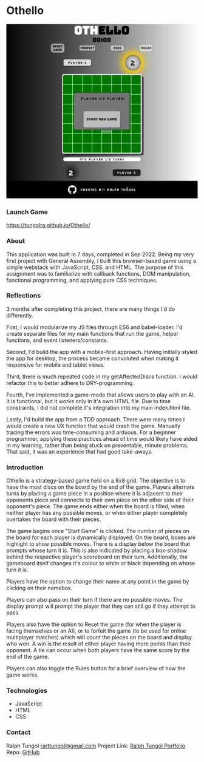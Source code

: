 # Othello

<img src="images/othello-img.png">

### Launch Game
https://tungolra.github.io/Othello/

### About 

This application was built in 7 days, completed in Sep 2022. Being my very first project with General Assembly, I built this browser-based game using a simple webstack with JavaScript, CSS, and HTML. The purpose of this assignment was to familiarize with callback functions, DOM manipulation, functional programming, and applying pure CSS techniques. 

### Reflections
3 months after completing this project, there are many things I'd do differently. 

First, I would modularize my JS files through ES6 and babel-loader. I'd create separate files for my main functions that run the game, helper functions, and event listeners/constants. 

Second, I'd build the app with a mobile-first approach. Having initially styled the app for desktop, the process became convoluted when making it responsive for mobile and tablet views. 

Third, there is much repeated code in my getAffectedDiscs function. I would refactor this to better adhere to DRY-programming. 

Fourth, I've implemented a game-mode that allows users to play with an AI. It is functional, but it works only in it's own HTML file. Due to time constraints, I did not complete it's integration into my main index.html file. 

Lastly, I'd build the app from a TDD approach. There were many times I would create a new UX function that would crash the game. Manually tracing the errors was time-consuming and arduous. For a beginner programmer, applying these practices ahead of time would likely have aided in my learning, rather than being stuck on preventable, minute problems. That said, it was an experience that had good take-aways. 

### Introduction

Othello is a strategy-based game held on a 8x8 grid. The objective is to have the most discs on the board by the end of the game. Players alternate turns by placing a game piece in a position where it is adjacent to their opponents piece and connects to their own piece on the other side of their opponent's piece. The game ends either when the board is filled, when neither player has any possible moves, or when either player completely overtakes the board with their pieces. 

The game begins once "Start Game" is clicked. The number of pieces on the board for each player is dynamically displayed. On the board, boxes are highlight to show possible moves. There is a display below the board that prompts whose turn it is. This is also indicated by placing a box-shadow behind the respective player's scoreboard on their turn. Additionally, the gameboard itself changes it's colour to white or black depending on whose turn it is. 

Players have the option to change their name at any point in the game by clicking on their namebox. 

Players can also pass on their turn if there are no possible moves. The display prompt will prompt the player that they can still go if they attempt to pass. 

Players also have the option to Reset the game (for when the player is facing themselves or an AI), or to forfeit the game (to be used for online multiplayer matches) which will count the pieces on the board and display who won. A win is the result of either player having more points than their opponent. A tie can occur when both players have the same score by the end of the game. 

Players can also toggle the Rules button for a brief overview of how the game works. 

### Technologies
- JavaScript
- HTML 
- CSS 

### Contact

Ralph Tungol [rarttungol@gmail.com]()
Project Link: [Ralph Tungol Portfolio](https://ralphtungol.herokuapp.com/)
Repo: [GitHub](https://github.com/tungolra/portfolio)